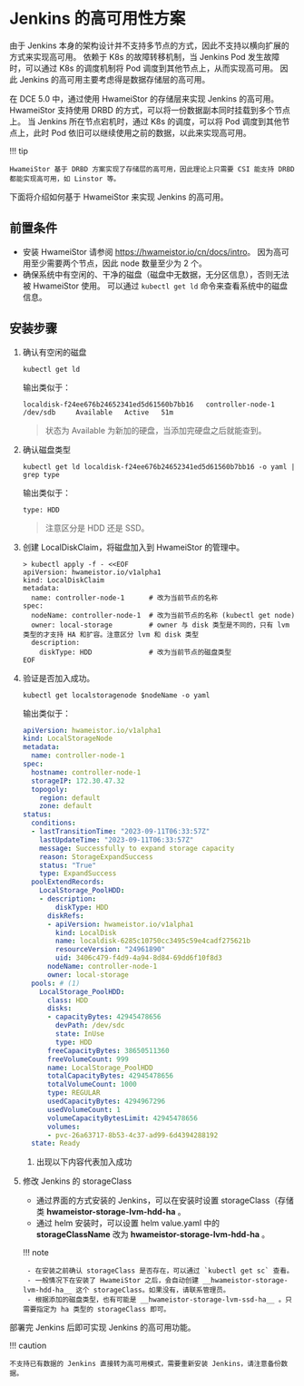 # Jenkins 的高可用性方案

由于 Jenkins 本身的架构设计并不支持多节点的方式，因此不支持以横向扩展的方式来实现高可用。
依赖于 K8s 的故障转移机制，当 Jenkins Pod 发生故障时，可以通过 K8s 的调度机制将 Pod 调度到其他节点上，从而实现高可用。
因此 Jenkins 的高可用主要考虑得是数据存储层的高可用。

在 DCE 5.0 中，通过使用 HwameiStor 的存储层来实现 Jenkins 的高可用。
HwameiStor 支持使用 DRBD 的方式，可以将一份数据副本同时挂载到多个节点上。
当 Jenkins 所在节点宕机时，通过 K8s 的调度，可以将 Pod 调度到其他节点上，此时 Pod 依旧可以继续使用之前的数据，以此来实现高可用。

!!! tip

    HwameiStor 基于 DRBD 方案实现了存储层的高可用，因此理论上只需要 CSI 能支持 DRBD 都能实现高可用，如 Linstor 等。

下面将介绍如何基于 HwameiStor 来实现 Jenkins 的高可用。

## 前置条件

- 安装 HwameiStor 请参阅 <https://hwameistor.io/cn/docs/intro>。
  因为高可用至少需要两个节点，因此 node 数量至少为 2 个。
- 确保系统中有空闲的、干净的磁盘（磁盘中无数据，无分区信息），否则无法被 HwameiStor 使用。
  可以通过 `kubectl get ld` 命令来查看系统中的磁盘信息。

## 安装步骤

1. 确认有空闲的磁盘

    ```shell
    kubectl get ld
    ```

    输出类似于：

    ```console
    localdisk-f24ee676b24652341ed5d61560b7bb16   controller-node-1   /dev/sdb     Available   Active   51m
    ```

    > 状态为 Available 为新加的硬盘，当添加完硬盘之后就能查到。

2. 确认磁盘类型

    ```shell
    kubectl get ld localdisk-f24ee676b24652341ed5d61560b7bb16 -o yaml | grep type
    ```

    输出类似于：

    ```console
    type: HDD
    ```

    > 注意区分是 HDD 还是 SSD。

3. 创建 LocalDiskClaim，将磁盘加入到 HwameiStor 的管理中。

    ```shell
    > kubectl apply -f - <<EOF
    apiVersion: hwameistor.io/v1alpha1
    kind: LocalDiskClaim
    metadata:
      name: controller-node-1      # 改为当前节点的名称
    spec:
      nodeName: controller-node-1  # 改为当前节点的名称 (kubectl get node)
      owner: local-storage         # owner 与 disk 类型是不同的，只有 lvm 类型的才支持 HA 和扩容。注意区分 lvm 和 disk 类型
      description:
        diskType: HDD              # 改为当前节点的磁盘类型
    EOF
    ```

4. 验证是否加入成功。

    ```shell
    kubectl get localstoragenode $nodeName -o yaml
    ```

    输出类似于：

    ```yaml
    apiVersion: hwameistor.io/v1alpha1
    kind: LocalStorageNode
    metadata:
      name: controller-node-1
    spec:
      hostname: controller-node-1
      storageIP: 172.30.47.32
      topogoly:
        region: default
        zone: default
    status:
      conditions:
      - lastTransitionTime: "2023-09-11T06:33:57Z"
        lastUpdateTime: "2023-09-11T06:33:57Z"
        message: Successfully to expand storage capacity
        reason: StorageExpandSuccess
        status: "True"
        type: ExpandSuccess
      poolExtendRecords:
        LocalStorage_PoolHDD:
        - description:
            diskType: HDD
          diskRefs:
          - apiVersion: hwameistor.io/v1alpha1
            kind: LocalDisk
            name: localdisk-6285c10750cc3495c59e4cadf275621b
            resourceVersion: "24961890"
            uid: 3406c479-f4d9-4a94-8d84-69dd6f10f8d3
          nodeName: controller-node-1
          owner: local-storage
      pools: # (1)
        LocalStorage_PoolHDD:
          class: HDD
          disks:
          - capacityBytes: 42945478656
            devPath: /dev/sdc
            state: InUse
            type: HDD
          freeCapacityBytes: 38650511360
          freeVolumeCount: 999
          name: LocalStorage_PoolHDD
          totalCapacityBytes: 42945478656
          totalVolumeCount: 1000
          type: REGULAR
          usedCapacityBytes: 4294967296
          usedVolumeCount: 1
          volumeCapacityBytesLimit: 42945478656
          volumes:
          - pvc-26a63717-8b53-4c37-ad99-6d4394288192
      state: Ready
    ```

    1. 出现以下内容代表加入成功

5. 修改 Jenkins 的 storageClass

    - 通过界面的方式安装的 Jenkins，可以在安装时设置 storageClass（存储类 __hwameistor-storage-lvm-hdd-ha__ 。
    - 通过 helm 安装时，可以设置 helm value.yaml 中的 __storageClassName__ 改为 __hwameistor-storage-lvm-hdd-ha__ 。

    !!! note

        - 在安装之前确认 storageClass 是否存在，可以通过 `kubectl get sc` 查看。
        - 一般情况下在安装了 HwameiStor 之后，会自动创建 __hwameistor-storage-lvm-hdd-ha__ 这个 storageClass。如果没有，请联系管理员。
        - 根据添加的磁盘类型，也有可能是 __hwameistor-storage-lvm-ssd-ha__ 。只需要指定为 ha 类型的 storageClass 即可。

部署完 Jenkins 后即可实现 Jenkins 的高可用功能。

!!! caution

    不支持已有数据的 Jenkins 直接转为高可用模式，需要重新安装 Jenkins，请注意备份数据。
